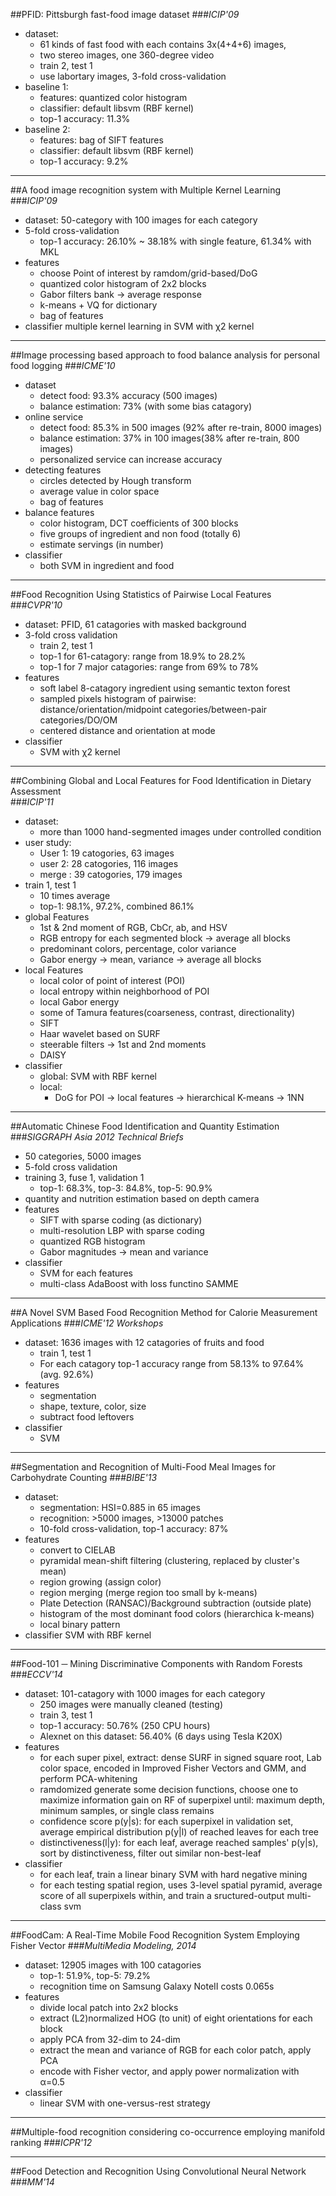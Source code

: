 ##PFID: Pittsburgh fast-food image dataset
###*ICIP'09*
- dataset:
	- 61 kinds of fast food with each contains 3x(4+4+6) images, 
	- two stereo images, one 360-degree video
	- train 2, test 1
	- use labortary images, 3-fold cross-validation
- baseline 1:
	- features: quantized color histogram
	- classifier: default libsvm (RBF kernel)
	- top-1 accuracy: 11.3%
- baseline 2:
	- features: bag of SIFT features
	- classifier: default libsvm (RBF kernel)
	- top-1 accuracy: 9.2%

-------------------------------------------------------------------------------
##A food image recognition system with Multiple Kernel Learning 
###*ICIP'09*
- dataset: 50-category with 100 images for each category
- 5-fold cross-validation
	- top-1 accuracy: 26.10% ~ 38.18% with single feature, 61.34% with MKL
- features
	- choose Point of interest by ramdom/grid-based/DoG
	- quantized color histogram of 2x2 blocks
	- Gabor filters bank -> average response
	- k-means + VQ for dictionary
	- bag of features
- classifier
	multiple kernel learning in SVM with &chi;2 kernel

-------------------------------------------------------------------------------
##Image processing based approach to food balance analysis for personal food logging
###*ICME'10*
- dataset
	- detect food: 93.3% accuracy (500 images)
	- balance estimation: 73% (with some bias catagory)
- online service
	- detect food: 85.3% in 500 images (92% after re-train, 8000 images)
	- balance estimation: 37% in 100 images(38% after re-train, 800 images)
	- personalized service can increase accuracy
- detecting features
	- circles detected by Hough transform
	- average value in color space
	- bag of features
- balance features
	- color histogram, DCT coefficients of 300 blocks
	- five groups of ingredient and non food (totally 6)
	- estimate servings (in number)
- classifier
	- both SVM in ingredient and food

-------------------------------------------------------------------------------
##Food Recognition Using Statistics of Pairwise Local Features
###*CVPR'10*
- dataset: PFID, 61 catagories with masked background
- 3-fold cross validation
	- train 2, test 1
	- top-1 for 61-catagory: range from 18.9% to 28.2%
	- top-1 for 7 major catagories: range from 69% to 78%
- features 
	- soft label 8-catagory ingredient using semantic texton forest
	- sampled pixels histogram of pairwise:  
	  distance/orientation/midpoint categories/between-pair categories/DO/OM
	- centered distance and orientation at mode
- classifier
	- SVM with &chi;2 kernel

-------------------------------------------------------------------------------
##Combining Global and Local Features for Food Identification in Dietary Assessment  
###*ICIP'11*
- dataset:
	- more than 1000 hand-segmented images under controlled condition
- user study: 
	- User 1: 19 catogories, 63 images
	- user 2: 28 catogories, 116 images
	- merge : 39 catogories, 179 images
- train 1, test 1
	- 10 times average
	- top-1: 98.1%, 97.2%, combined 86.1%
- global Features
	- 1st & 2nd moment of RGB, CbCr, ab, and HSV
	- RGB entropy for each segmented block -> average all blocks
	- predominant colors, percentage, color variance
	- Gabor energy -> mean, variance -> average all blocks
- local Features
	- local color of point of interest (POI)
	- local entropy within neighborhood of POI
	- local Gabor energy
	- some of Tamura features(coarseness, contrast, directionality)
	- SIFT 
	- Haar wavelet based on SURF
	- steerable filters -> 1st and 2nd moments
	- DAISY
- classifier
	- global: SVM with RBF kernel
	- local: 
		- DoG for POI -> local features -> hierarchical K-means -> 1NN

-------------------------------------------------------------------------------
##Automatic Chinese Food Identification and Quantity Estimation  
###*SIGGRAPH Asia 2012 Technical Briefs*
- 50 categories, 5000 images
- 5-fold cross validation
- training 3, fuse 1, validation 1
	- top-1: 68.3%, top-3: 84.8%, top-5: 90.9%
- quantity and nutrition estimation based on depth camera
- features
	- SIFT with sparse coding (as dictionary)
	- multi-resolution LBP with sparse coding
	- quantized RGB histogram
	- Gabor magnitudes -> mean and variance
- classifier
	- SVM for each features
	- multi-class AdaBoost with loss functino SAMME

-------------------------------------------------------------------------------
##A Novel SVM Based Food Recognition Method for Calorie Measurement Applications 
###*ICME'12 Workshops*
- dataset: 1636 images with 12 catagories of fruits and food
	- train 1, test 1
	- For each catagory top-1 accuracy range from 58.13% to 97.64% (avg. 92.6%)
- features 
	- segmentation
	- shape, texture, color, size
	- subtract food leftovers
- classifier
	- SVM

-------------------------------------------------------------------------------
##Segmentation and Recognition of Multi-Food Meal Images for Carbohydrate Counting 
###*BIBE'13*
- dataset: 
	- segmentation: HSI=0.885 in 65 images
	- recognition: >5000 images, >13000 patches
	- 10-fold cross-validation, top-1 accuracy: 87%
- features
	- convert to CIELAB
	- pyramidal mean-shift filtering (clustering, replaced by cluster's mean)
	- region growing (assign color)
	- region merging (merge region too small by k-means)
	- Plate Detection (RANSAC)/Background subtraction (outside plate)
	- histogram of the most dominant food colors (hierarchica k-means)
	- local binary pattern
- classifier
	SVM with RBF kernel

-------------------------------------------------------------------------------
##Food-101 ─ Mining Discriminative Components with Random Forests
###*ECCV'14*
- dataset: 101-catagory with 1000 images for each category 
	- 250 images were manually cleaned (testing)
	- train 3, test 1
	- top-1 accuracy: 50.76% (250 CPU hours)
	- Alexnet on this dataset: 56.40% (6 days using Tesla K20X)
- features
	- for each super pixel, extract: 
	  dense SURF in signed square root, Lab color space, 
	  encoded in Improved Fisher Vectors and GMM, 
	  and perform PCA-whitening
	- ramdomized generate some decision functions, 
	  choose one to maximize information gain on RF of superpixel until:
	  maximum depth, minimum samples, or single class remains
	- confidence score p(y|s): for each superpixel in validation set, 
	  average empirical distribution p(y|l) of reached leaves for each tree
	- distinctiveness(l|y): for each leaf, average reached samples' p(y|s),
	  sort by distinctiveness, filter out similar non-best-leaf
- classifier
	- for each leaf, train a linear binary SVM with hard negative mining
	- for each testing spatial region, uses 3-level spatial pyramid, 
	  average score of all superpixels within, 
	  and train a sructured-output multi-class svm

-------------------------------------------------------------------------------
##FoodCam: A Real-Time Mobile Food Recognition System Employing Fisher Vector
###*MultiMedia Modeling, 2014*
- dataset: 12905 images with 100 catagories
	- top-1: 51.9%, top-5: 79.2%
	- recognition time on Samsung Galaxy Note&#8545; costs 0.065s
- features
	- divide local patch into 2x2 blocks
	- extract (L2)normalized HOG (to unit) of eight orientations for each block
	- apply PCA from 32-dim to 24-dim
	- extract the mean and variance of RGB for each color patch, apply PCA
	- encode with Fisher vector, and apply power normalization with &alpha;=0.5
- classifier
	- linear SVM with one-versus-rest strategy

-------------------------------------------------------------------------------
##Multiple-food recognition considering co-occurrence employing manifold ranking
###*ICPR'12*

-------------------------------------------------------------------------------
##Food Detection and Recognition Using Convolutional Neural Network
###*MM'14*
